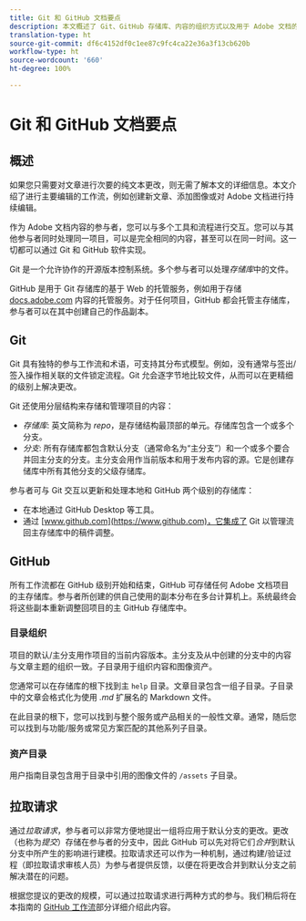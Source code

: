```yaml
---
title: Git 和 GitHub 文档要点
description: 本文概述了 Git、GitHub 存储库、内容的组织方式以及用于 Adobe 文档的命名约定。
translation-type: ht
source-git-commit: df6c4152df0c1ee87c9fc4ca22e36a3f13cb620b
workflow-type: ht
source-wordcount: '660'
ht-degree: 100%

---
```



# Git 和 GitHub 文档要点

## 概述

如果您只需要对文章进行次要的纯文本更改，则无需了解本文的详细信息。本文介绍了进行主要编辑的工作流，例如创建新文章、添加图像或对 Adobe 文档进行持续编辑。

作为 Adobe 文档内容的参与者，您可以与多个工具和流程进行交互。您可以与其他参与者同时处理同一项目，可以是完全相同的内容，甚至可以在同一时间。这一切都可以通过 Git 和 GitHub 软件实现。

Git 是一个允许协作的开源版本控制系统。多个参与者可以处理&#x200B;*存储库*&#x200B;中的文件。

GitHub 是用于 Git 存储库的基于 Web 的托管服务，例如用于存储 [docs.adobe.com](https://docs.adobe.com) 内容的托管服务。对于任何项目，GitHub 都会托管主存储库，参与者可以在其中创建自己的作品副本。

## Git

Git 具有独特的参与工作流和术语，可支持其分布式模型。例如，没有通常与签出/签入操作相关联的文件锁定流程。Git 允会逐字节地比较文件，从而可以在更精细的级别上解决更改。

Git 还使用分层结构来存储和管理项目的内容：

- *存储库*: 英文简称为 *repo*，是存储结构最顶部的单元。存储库包含一个或多个分支。
- *分支*: 所有存储库都包含默认分支（通常命名为“主分支”）和一个或多个要合并回主分支的分支。主分支会用作当前版本和用于发布内容的源。它是创建存储库中所有其他分支的父级存储库。

参与者可与 Git 交互以更新和处理本地和 GitHub 两个级别的存储库：

- 在本地通过 GitHub Desktop 等工具。
- 通过 [www.github.com](https://www.github.com)，它集成了 Git 以管理流回主存储库中的稿件调整。

## GitHub

所有工作流都在 GitHub 级别开始和结束，GitHub 可存储任何 Adobe 文档项目的主存储库。参与者所创建的供自己使用的副本分布在多台计算机上。系统最终会将这些副本重新调整回项目的主 GitHub 存储库中。

### 目录组织

项目的默认/主分支用作项目的当前内容版本。主分支及从中创建的分支中的内容与文章主题的组织一致。子目录用于组织内容和图像资产。

您通常可以在存储库的根下找到主 `help` 目录。文章目录包含一组子目录。子目录中的文章会格式化为使用 *.md* 扩展名的 Markdown 文件。

在此目录的根下，您可以找到与整个服务或产品相关的一般性文章。通常，随后您可以找到与功能/服务或常见方案匹配的其他系列子目录。

### 资产目录

用户指南目录包含用于目录中引用的图像文件的 `/assets` 子目录。

<!---
### Markdown file template

For convenience, the root directory of each repository typically contains a Markdown template file named `template.md`. You can use this template file as a "starter file" if you need to create a new article for submission to the repository. The file contains:

- A **metadata header** at the top of the file, delineated by two, 3-hyphen lines. It contains the various tags used for tracking information related to the article. It also includes SEO optimizations and reporting processes that Adobe uses to evaluate the performance of the content. So the metadata is important!
- Various **examples of using Markdown** to format the elements of an article.
- General **instructions on the use of Markdown extensions**, which you can use for various types of alerts.
- Examples of **embedding video** by using an iframe.
- General **instructions on the use of docs.adobe.com extensions**, which you can use for special controls such as buttons and selectors.
-->

## 拉取请求

通过&#x200B;*拉取请求*，参与者可以非常方便地提出一组将应用于默认分支的更改。更改（也称为&#x200B;*提交*）存储在参与者的分支中，因此 GitHub 可以先对将它们&#x200B;*合并*&#x200B;到默认分支中所产生的影响进行建模。拉取请求还可以作为一种机制，通过构建/验证过程（即拉取请求审核人员）为参与者提供反馈，以便在将更改合并到默认分支之前解决潜在的问题。

根据您提议的更改的规模，可以通过拉取请求进行两种方式的参与。我们稍后将在本指南的 [GitHub 工作流](local-repo.md)部分详细介绍此内容。
